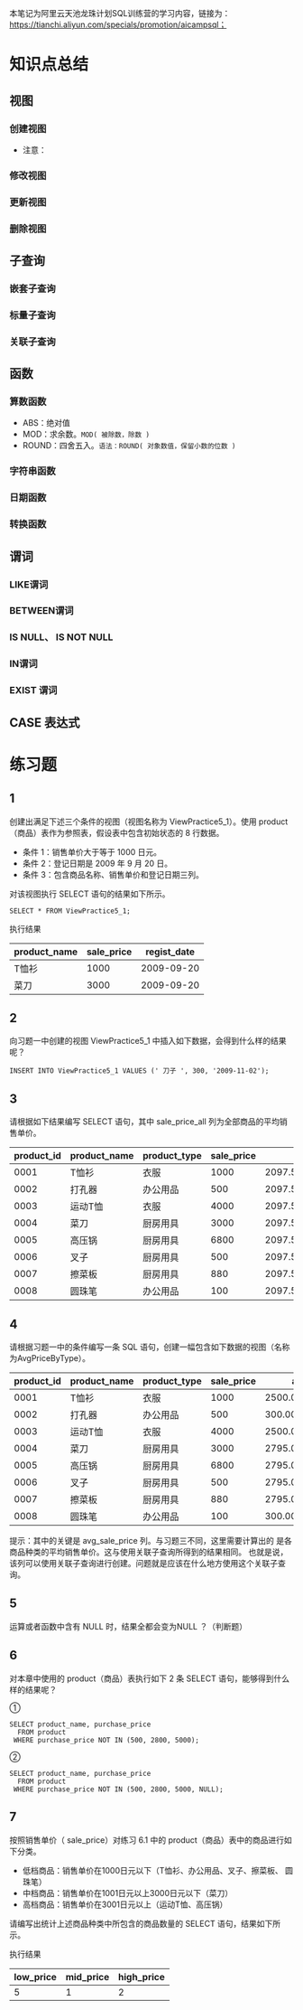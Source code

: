 本笔记为阿里云天池龙珠计划SQL训练营的学习内容，链接为：https://tianchi.aliyun.com/specials/promotion/aicampsql；

# 知识点总结

## 视图

### 创建视图

- 注意：

### 修改视图

### 更新视图

### 删除视图

## 子查询

### 嵌套子查询

### 标量子查询

### 关联子查询

## 函数

### 算数函数

- ABS：绝对值
- MOD：求余数。`MOD( 被除数，除数 )`
- ROUND：四舍五入。`语法：ROUND( 对象数值，保留小数的位数 )`

### 字符串函数

### 日期函数

### 转换函数

## 谓词

### LIKE谓词

### BETWEEN谓词

### IS NULL、 IS NOT NULL 

### IN谓词

### EXIST 谓词

## CASE 表达式



# 练习题

## 1 

创建出满足下述三个条件的视图（视图名称为 ViewPractice5_1）。使用 product（商品）表作为参照表，假设表中包含初始状态的 8 行数据。

- 条件 1：销售单价大于等于 1000 日元。
- 条件 2：登记日期是 2009 年 9 月 20 日。
- 条件 3：包含商品名称、销售单价和登记日期三列。

对该视图执行 SELECT 语句的结果如下所示。

    SELECT * FROM ViewPractice5_1;

执行结果

|product_name | sale_price | regist_date|
|-------------|------------|------------|
|T恤衫        |    1000    | 2009-09-20 |
|菜刀         |    3000    | 2009-09-20 |

## 2 

向习题一中创建的视图 ViewPractice5_1 中插入如下数据，会得到什么样的结果呢？

    INSERT INTO ViewPractice5_1 VALUES (' 刀子 ', 300, '2009-11-02');

## 3 

请根据如下结果编写 SELECT 语句，其中 sale_price_all 列为全部商品的平均销售单价。

|product_id | product_name | product_type | sale_price | sale_price_all       |
|-----------|--------------|--------------|------------|----------------------|
|0001       | T恤衫        | 衣服         | 1000       | 2097.5000000000000000|
|0002       | 打孔器       | 办公用品      | 500        | 2097.5000000000000000|
|0003       | 运动T恤      | 衣服          | 4000      | 2097.5000000000000000|
|0004       | 菜刀         | 厨房用具      | 3000       | 2097.5000000000000000|
|0005       | 高压锅       | 厨房用具      | 6800       | 2097.5000000000000000|
|0006       | 叉子         | 厨房用具      | 500        | 2097.5000000000000000|
|0007       | 擦菜板       | 厨房用具       | 880       | 2097.5000000000000000|
|0008       | 圆珠笔       | 办公用品       | 100       | 2097.5000000000000000|

## 4 

请根据习题一中的条件编写一条 SQL 语句，创建一幅包含如下数据的视图（名称为AvgPriceByType）。

|product_id | product_name | product_type | sale_price | avg_sale_price      |
|-----------|--------------|--------------|------------|---------------------|
|0001       | T恤衫        | 衣服         | 1000       |2500.0000000000000000|
|0002       | 打孔器       | 办公用品     | 500        | 300.0000000000000000|
|0003       | 运动T恤      | 衣服         | 4000       |2500.0000000000000000|
|0004       | 菜刀         | 厨房用具     | 3000       |2795.0000000000000000|
|0005       | 高压锅       | 厨房用具     | 6800       |2795.0000000000000000|
|0006       | 叉子         | 厨房用具     | 500        |2795.0000000000000000|
|0007       | 擦菜板       | 厨房用具     | 880        |2795.0000000000000000|
|0008       | 圆珠笔       | 办公用品     | 100        | 300.0000000000000000|

提示：其中的关键是 avg_sale_price 列。与习题三不同，这里需要计算出的 是各商品种类的平均销售单价。这与使用关联子查询所得到的结果相同。 也就是说，该列可以使用关联子查询进行创建。问题就是应该在什么地方使用这个关联子查询。

## 5

运算或者函数中含有 NULL 时，结果全都会变为NULL ？（判断题）

## 6

对本章中使用的 product（商品）表执行如下 2 条 SELECT 语句，能够得到什么样的结果呢？

①

    SELECT product_name, purchase_price
      FROM product
     WHERE purchase_price NOT IN (500, 2800, 5000);

②

    SELECT product_name, purchase_price
      FROM product
     WHERE purchase_price NOT IN (500, 2800, 5000, NULL);

## 7

按照销售单价（ sale_price）对练习 6.1 中的 product（商品）表中的商品进行如下分类。

- 低档商品：销售单价在1000日元以下（T恤衫、办公用品、叉子、擦菜板、 圆珠笔）
- 中档商品：销售单价在1001日元以上3000日元以下（菜刀）
- 高档商品：销售单价在3001日元以上（运动T恤、高压锅）

请编写出统计上述商品种类中所包含的商品数量的 SELECT 语句，结果如下所示。

执行结果

|low_price | mid_price | high_price |
|----------|-----------|------------|
|        5 |         1 |         2  |
